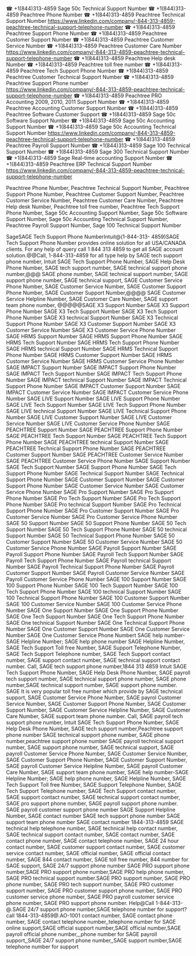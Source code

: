 ☎ +1(844)313-4859 Sage 50c Technical Support Number
☎ +1(844)313-4859 Peachtree Phone Number
☎ +1(844)313-4859 Peachtree Technical Support Number
https://www.linkedin.com/company/-844-313-4859-peachtree-technical-support-telephone-number
☎ +1(844)313-4859 Peachtree Support Phone Number
☎ +1(844)313-4859 Peachtree Customer Support Number
☎ +1(844)313-4859 Peachtree Customer Service Number
☎ +1(844)313-4859 Peachtree Customer Care Number
https://www.linkedin.com/company/-844-313-4859-peachtree-technical-support-telephone-number
☎ +1(844)313-4859 Peachtree Help desk Number
☎ +1(844)313-4859 Peachtree toll free number
☎ +1(844)313-4859 Peachtree Tech Support Phone Number
☎ +1(844)313-4859 Peachtree Customer Technical Support Number
☎ +1(844)313-4859 Peachtree Support Phone number
https://www.linkedin.com/company/-844-313-4859-peachtree-technical-support-telephone-number
☎ +1(844)313-4859 Peachtree PRO Accounting 2009, 2010, 2011 Support Number
☎ +1(844)313-4859 Peachtree Accounting Customer Support Number
☎ +1(844)313-4859 Peachtree Software Customer Support
☎ +1(844)313-4859 Sage 50c Software Support Number
☎ +1(844)313-4859 Sage 50c Accounting Support Number
☎ +1(844)313-4859 Sage 50c Accounting Technical Support Number
https://www.linkedin.com/company/-844-313-4859-peachtree-technical-support-telephone-number
☎ +1(844)313-4859 Peachtree Payroll Support Number
☎ +1(844)313-4859 Sage 100 Technical Support Number
☎ +1(844)313-4859 Sage 300 Technical Support Number
☎ +1(844)313-4859 Sage Real-time accounting Support Number
☎ +1(844)313-4859 Peachtree ERP Technical Support Number
https://www.linkedin.com/company/-844-313-4859-peachtree-technical-support-telephone-number

Peachtree Phone Number, Peachtree Technical Support Number, Peachtree Support Phone Number, Peachtree Customer Support Number, Peachtree Customer Service Number, Peachtree Customer Care Number, Peachtree Help desk Number, Peachtree toll free number, Peachtree Tech Support Phone Number, Sage 50c Accounting Support Number, Sage 50c Software Support Number, Sage 50c Accounting Technical Support Number, Peachtree Payroll Support Number, Sage 100 Technical Support Number

SageSAGE Tech Support Phone NumberIntuit@(1-844-313- 4859)SAGE Tech Support Phone Number provides online solution for all USA/CANADA clients. For any help of query call 1 844 313 4859 to get all SAGE account solution.@@Call, 1-844-313-4859 for all type help by SAGE tech support phone number, Intuit SAGE Tech Support Phone Number, SAGE Help Desk Phone Number, SAGE tech support number, SAGE technical support phone number,@@@ SAGE phone number, SAGE technical support number, SAGE support phone number, SAGE technical support, SAGE Customer Service Phone Number, SAGE Customer Service Number, SAGE Customer Support Phone Number, SAGE Customer Support Number,@@@@ SAGE Customer Service Helpline Number, SAGE Customer Care Number, SAGE support team phone number, @@@@@SAGE X3 Support Number SAGE X3 Support Phone Number SAGE X3 Tech Support Number SAGE X3 Tech Support Phone Number SAGE X3 technical Support Number SAGE X3 Technical Support Phone Number SAGE X3 Customer Support Number SAGE X3 Customer Service Number SAGE X3 Customer Service Phone Number SAGE HRMS Support Number SAGE HRMS Support Phone Number SAGE HRMS Tech Support Number SAGE HRMS Tech Support Phone Number SAGE HRMS technical Support Number SAGE HRMS Technical Support Phone Number SAGE HRMS Customer Support Number SAGE HRMS Customer Service Number SAGE HRMS Customer Service Phone Number SAGE IMPACT Support Number SAGE IMPACT Support Phone Number SAGE IMPACT Tech Support Number SAGE IMPACT Tech Support Phone Number SAGE IMPACT technical Support Number SAGE IMPACT Technical Support Phone Number SAGE IMPACT Customer Support Number SAGE IMPACT Customer Service Number SAGE IMPACT Customer Service Phone Number SAGE LIVE Support Number SAGE LIVE Support Phone Number SAGE LIVE Tech Support Number SAGE LIVE Tech Support Phone Number SAGE LIVE technical Support Number SAGE LIVE Technical Support Phone Number SAGE LIVE Customer Support Number SAGE LIVE Customer Service Number SAGE LIVE Customer Service Phone Number SAGE PEACHTREE Support Number SAGE PEACHTREE Support Phone Number SAGE PEACHTREE Tech Support Number SAGE PEACHTREE Tech Support Phone Number SAGE PEACHTREE technical Support Number SAGE PEACHTREE Technical Support Phone Number SAGE PEACHTREE Customer Support Number SAGE PEACHTREE Customer Service Number SAGE PEACHTREE Customer Service Phone Number SAGE Support Number SAGE Tech Support Number SAGE Support Phone Number SAGE Tech Support Phone Number SAGE Technical Support Number SAGE Technical Support Phone Number SAGE Customer Support Number SAGE Customer Support Phone Number SAGE Customer Service Number SAGE Customer Service Phone Number SAGE Pro Support Number SAGE Pro Support Phone Number SAGE Pro Tech Support Number SAGE Pro Tech Support Phone Number SAGE Pro technical Support Number SAGE Pro Technical Support Phone Number SAGE Pro Customer Support Number SAGE Pro Customer Service Number SAGE Pro Customer Service Phone Number SAGE 50 Support Number SAGE 50 Support Phone Number SAGE 50 Tech Support Number SAGE 50 Tech Support Phone Number SAGE 50 technical Support Number SAGE 50 Technical Support Phone Number SAGE 50 Customer Support Number SAGE 50 Customer Service Number SAGE 50 Customer Service Phone Number SAGE Payroll Support Number SAGE Payroll Support Phone Number SAGE Payroll Tech Support Number SAGE Payroll Tech Support Phone Number SAGE Payroll technical Support Number SAGE Payroll Technical Support Phone Number SAGE Payroll Customer Support Number SAGE Payroll Customer Service Number SAGE Payroll Customer Service Phone Number SAGE 100 Support Number SAGE 100 Support Phone Number SAGE 100 Tech Support Number SAGE 100 Tech Support Phone Number SAGE 100 technical Support Number SAGE 100 Technical Support Phone Number SAGE 100 Customer Support Number SAGE 100 Customer Service Number SAGE 100 Customer Service Phone Number SAGE One Support Number SAGE One Support Phone Number SAGE One Tech Support Number SAGE One Tech Support Phone Number SAGE One technical Support Number SAGE One Technical Support Phone Number SAGE One Customer Support Number SAGE One Customer Service Number SAGE One Customer Service Phone Numbert SAGE help number-SAGE Helpline Number; SAGE help phone number SAGE Helpline Number, SAGE Tech Support Toll free Number, SAGE Support Telephone Number, SAGE Tech Support Telephone number, SAGE Tech Support contact number, SAGE support contact number, SAGE technical support contact number. Call, SAGE tech support phone number,1844 313 4859 Intuit SAGE Tech Support Phone Number, SAGE Help Desk Phone Number, SAGE payroll tech support number, SAGE technical support phone number, SAGE phone number,SAGE technical support number, SAGE support phone number. SAGE It is very popular toll free number which provide by SAGE technical support, SAGE Customer Service Phone Number, SAGE payrol Customer Service Number, SAGE Customer Support Phone Number, SAGE Customer Support Number, SAGE Customer Service Helpline Number, SAGE Customer Care Number, SAGE support team phone number. Call, SAGE payroll tech support phone number, Intuit SAGE Tech Support Phone Number, SAGE Help Desk Phone Number, SAGE tech support number,Peachtree support phone number SAGE technical support phone number, SAGE phone number,peachtree support phone number SAGE payroll technical support number, SAGE support phone number, SAGE technical support, SAGE payroll Customer Service Phone Number, SAGE Customer Service Number, SAGE Customer Support Phone Number, SAGE Customer Support Number, SAGE payroll Customer Service Helpline Number, SAGE payroll Customer Care Number, SAGE support team phone number, SAGE help number-SAGE Helpline Number; SAGE help phone number, SAGE Helpline Number, SAGE Tech Support Toll free Number, SAGE Support Telephone Number, SAGE Tech Support Telephone number, SAGE Tech Support contact number, SAGE support contact number, SAGE technical support contact number, SAGE pro support phone number, SAGE payroll support phone number. SAGE payroll customer support phone number SAGE Support Helpline Number, SAGE contact number SAGE tech support phone number SAGE support team phone number SAGE contact number 1844-313-4859 SAGE technical help telephone number, SAGE technical help contact number, SAGE technical support contact number, SAGE contact number, SAGE contact phone number, SAGE contact telephone number, SAGE 24 hour contact number, SAGE customer support contact number, SAGE customer service contact number, SAGE official number, SAGE official contact number, SAGE 844 contact number, SAGE toll free number, 844 number for SAGE support, SAGE 24/7 support phone number SAGE PRO support phone number,SAGE PRO support phone number,SAGE PRO help phone number, SAGE PRO technical support number.SAGE PRO support number, SAGE PRO phone number, SAGE PRO tech support number, SAGE PRO customer support number, SAGE PRO customer support phone number, SAGE PRO customer service phone number, SAGE PRO payroll customer service phone number, SAGE PRO support phone number. Help@Call 1-844-313-@.SAGE 24/7 support phone number,SAGE telephone number for support? call 1844-313-4859@.AO-1001 contact number, SAGE contact phone number, SAGE contact telephone number,,telephone number for SAGE online support,SAGE official support number,SAGE official number,SAGE payroll official phone number,,,phone number for SAGE payroll support,,SAGE 24/7 support phone number,,SAGE support number,SAGE telephone number for support